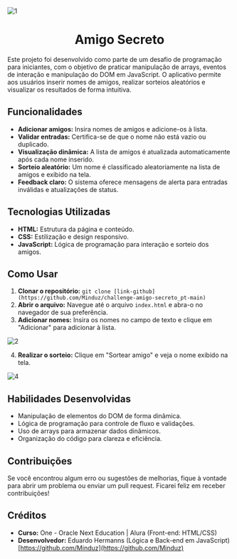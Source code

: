 ![1](https://github.com/user-attachments/assets/3dec53cb-1fcb-4bf6-a53d-26024257b354)

<h1 align="center"> Amigo Secreto </h1> 

Este projeto foi desenvolvido como parte de um desafio de programação para iniciantes, com o objetivo de praticar manipulação de arrays, eventos de interação e manipulação do DOM em JavaScript. 
O aplicativo permite aos usuários inserir nomes de amigos, realizar sorteios aleatórios e visualizar os resultados de forma intuitiva.

## Funcionalidades

- **Adicionar amigos:** Insira nomes de amigos e adicione-os à lista.
- **Validar entradas:** Certifica-se de que o nome não está vazio ou duplicado.
- **Visualização dinâmica:** A lista de amigos é atualizada automaticamente após cada nome inserido.
- **Sorteio aleatório:** Um nome é classificado aleatoriamente na lista de amigos e exibido na tela.
- **Feedback claro:** O sistema oferece mensagens de alerta para entradas inválidas e atualizações de status.

## Tecnologias Utilizadas

- **HTML:** Estrutura da página e conteúdo.
- **CSS:** Estilização e design responsivo.
- **JavaScript:** Lógica de programação para interação e sorteio dos amigos.

## Como Usar 

1. **Clonar o repositório:** `git clone [link-github](https://github.com/Minduz/challenge-amigo-secreto_pt-main)`
2. **Abrir o arquivo:** Navegue até o arquivo `index.html` e abra-o no navegador de sua preferência.
3. **Adicionar nomes:** Insira os nomes no campo de texto e clique em "Adicionar" para adicionar à lista.

![2](https://github.com/user-attachments/assets/bfa33ceb-4096-4850-91a4-efc51ab93273)

4. **Realizar o sorteio:** Clique em "Sortear amigo" e veja o nome exibido na tela.

![4](https://github.com/user-attachments/assets/c987d09b-99a9-4346-92fa-1b9f88af79e2)

## Habilidades Desenvolvidas 

- Manipulação de elementos do DOM de forma dinâmica.
- Lógica de programação para controle de fluxo e validações.
- Uso de arrays para armazenar dados dinâmicos.
- Organização do código para clareza e eficiência.

## Contribuições 

Se você encontrou algum erro ou sugestões de melhorias, fique à vontade para abrir um problema ou enviar um pull request. Ficarei feliz em receber contribuições!

## Créditos 

- **Curso:** One - Oracle Next Education | Alura (Front-end: HTML/CSS)
- **Desenvolvedor:** Eduardo Hermanns (Lógica e Back-end em JavaScript)  
  [https://github.com/Minduz](https://github.com/Minduz)


